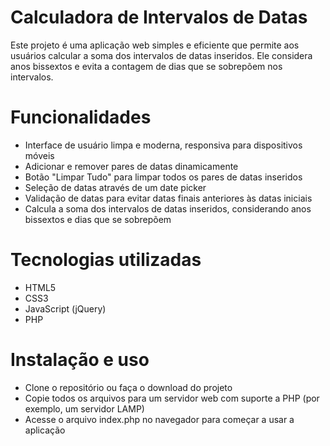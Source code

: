 # Calculadora de Intervalos de Datas
Este projeto é uma aplicação web simples e eficiente que permite aos usuários calcular a soma dos intervalos de datas inseridos. Ele considera anos bissextos e evita a contagem de dias que se sobrepõem nos intervalos.

# Funcionalidades
- Interface de usuário limpa e moderna, responsiva para dispositivos móveis
- Adicionar e remover pares de datas dinamicamente
- Botão "Limpar Tudo" para limpar todos os pares de datas inseridos
- Seleção de datas através de um date picker
- Validação de datas para evitar datas finais anteriores às datas iniciais
- Calcula a soma dos intervalos de datas inseridos, considerando anos bissextos e dias que se sobrepõem

# Tecnologias utilizadas
- HTML5
- CSS3
- JavaScript (jQuery)
- PHP

# Instalação e uso
- Clone o repositório ou faça o download do projeto
- Copie todos os arquivos para um servidor web com suporte a PHP (por exemplo, um servidor LAMP)
- Acesse o arquivo index.php no navegador para começar a usar a aplicação
